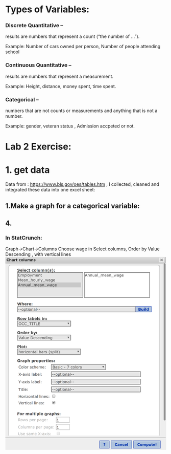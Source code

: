 
# Types of Variables: 

### Discrete Quantitative – 

results are numbers that represent a count (“the number of …”).

Example: Number of cars owned per person, Number of people attending school 

### Continuous Quantitative – 

results are numbers that represent a measurement.

Example: Height, distance, money spent, time spent.

### Categorical – 

numbers that are not counts or measurements and anything that is not a number.

Example: gender, veteran status , Admission accpeted or not.


# Lab 2 Exercise:

# 1. get data 
Data from : https://www.bls.gov/oes/tables.htm , I collected, cleaned and integrated these data into one excel sheet:



## 1.Make a graph for a categorical variable:

## 4.

### In StatCrunch:
Graph->Chart->Columns
Choose wage in Select columns, Order by Value Descending , with vertical lines
![txt01](pics/graph4.png)
